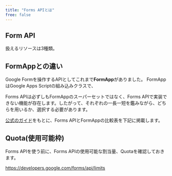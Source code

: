 ```yaml
---
title: "Forms APIとは"
free: false
---
```


## Form API


扱えるリソースは3種類。

## FormAppとの違い
Google Formを操作するAPIとしてこれまで**FormApp**がありました。
FormAppはGoogle Apps Scriptの組み込みクラスで、

Forms APIは必ずしもFormAppのスーパーセットではなく、Forms APIで実装できない機能が存在します。したがって、それぞれの一長一短を鑑みながら、どちらを用いるか、選択する必要があります。

[公式のガイド](https://developers.google.com/forms/api/guides/compare-rest-apps-script)をもとに、Forms APIとFormAppの比較表を下記に掲載します。


## Quota(使用可能枠)
Forms APIを使う前に、Forms APIの使用可能な割当量、Quotaを確認しておきます。


https://developers.google.com/forms/api/limits
